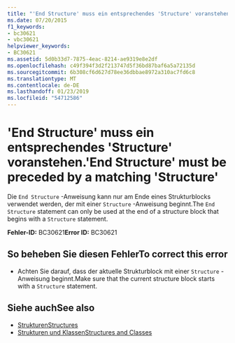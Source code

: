 ```yaml
---
title: "'End Structure' muss ein entsprechendes 'Structure' voranstehen."
ms.date: 07/20/2015
f1_keywords:
- bc30621
- vbc30621
helpviewer_keywords:
- BC30621
ms.assetid: 5d0b33d7-7875-4eac-8214-ae9319e8e2df
ms.openlocfilehash: c49f394f3d2f213747d5f36bd87baf6a5a72135d
ms.sourcegitcommit: 6b308cf6d627d78ee36dbbae8972a310ac7fd6c8
ms.translationtype: MT
ms.contentlocale: de-DE
ms.lasthandoff: 01/23/2019
ms.locfileid: "54712586"
---
```

# <a name="end-structure-must-be-preceded-by-a-matching-structure"></a><span data-ttu-id="6a33b-102">'End Structure' muss ein entsprechendes 'Structure' voranstehen.</span><span class="sxs-lookup"><span data-stu-id="6a33b-102">'End Structure' must be preceded by a matching 'Structure'</span></span>
<span data-ttu-id="6a33b-103">Die `End Structure` -Anweisung kann nur am Ende eines Strukturblocks verwendet werden, der mit einer `Structure` -Anweisung beginnt.</span><span class="sxs-lookup"><span data-stu-id="6a33b-103">The `End Structure` statement can only be used at the end of a structure block that begins with a `Structure` statement.</span></span>  
  
 <span data-ttu-id="6a33b-104">**Fehler-ID:** BC30621</span><span class="sxs-lookup"><span data-stu-id="6a33b-104">**Error ID:** BC30621</span></span>  
  
## <a name="to-correct-this-error"></a><span data-ttu-id="6a33b-105">So beheben Sie diesen Fehler</span><span class="sxs-lookup"><span data-stu-id="6a33b-105">To correct this error</span></span>  
  
-   <span data-ttu-id="6a33b-106">Achten Sie darauf, dass der aktuelle Strukturblock mit einer `Structure` -Anweisung beginnt.</span><span class="sxs-lookup"><span data-stu-id="6a33b-106">Make sure that the current structure block starts with a `Structure` statement.</span></span>  
  
## <a name="see-also"></a><span data-ttu-id="6a33b-107">Siehe auch</span><span class="sxs-lookup"><span data-stu-id="6a33b-107">See also</span></span>
- [<span data-ttu-id="6a33b-108">Strukturen</span><span class="sxs-lookup"><span data-stu-id="6a33b-108">Structures</span></span>](../../visual-basic/programming-guide/language-features/data-types/structures.md)
- [<span data-ttu-id="6a33b-109">Strukturen und Klassen</span><span class="sxs-lookup"><span data-stu-id="6a33b-109">Structures and Classes</span></span>](../../visual-basic/programming-guide/language-features/data-types/structures-and-classes.md)
